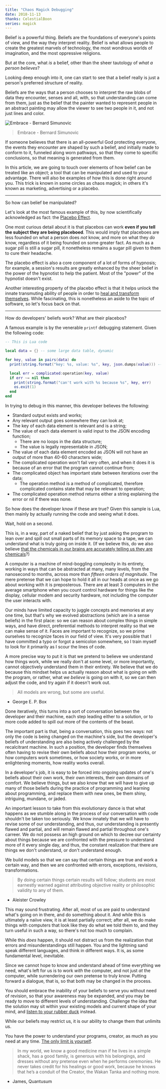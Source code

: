 ```yaml
---
title: "Chaos Magick Debugging"
date: 2018-11-13
thanks: CelestialBoon
series: magick
---
```


Belief is a powerful thing. Beliefs are the foundations of everyone's points of view, and the way they interpret reality. Belief is what allows people to create the greatest marvels of technology, the most wondrous worlds of imagination, and the most oppressive religions. 

But at the core, what *is* a belief, other than the sheer tautology of *what a person believes*? 

Looking deep enough into it, one can start to see that a belief really is just a person's preferred structure of reality.

Beliefs are the ways that a person chooses to interpret the raw blobs of data they encounter, senses and all, with, so that understanding can come from them, just as the belief that the painter wanted to represent people in an abstract painting may allow the viewer to see two people in it, and not just lines and color.

![Embrace - Bernard Simunovic](https://assets.saatchiart.com/saatchi/428746/art/3939422/3009296-DTLMHMPN-7.jpg)

> Embrace - Bernard Simunovic

If someone believes that there is an all-powerful God protecting everyone, the events they encounter are shaped by such a belief, and initially made to conform to it, funneled along worn pathways, so that they come to specific conclusions, so that meaning is generated from them.

In this article, we are going to touch over elements of how belief can be treated like an object; a tool that can be manipulated and used to your advantage. There will also be examples of how this is done right around you. This trick is known in some circles as chaos magick; in others it's known as marketing, advertising or a placebo.

---

So how can belief be manipulated? 

Let's look at the most famous example of this, by now scientifically acknowledged as fact: the [Placebo Effect](https://en.m.wikipedia.org/wiki/Placebo).

One most curious detail about it is that placebos can work **even if you tell the subject they are being placeboed**. This would imply that placeboes are less founded on what a person does *not* know, and more on what they *do* know, regardless of it being founded on some greater fact. As much as a sugar pill is still a sugar pill, it nonetheless remains a sugar pill given to them to cure their headache.

The placebo effect is also a core component of a lot of forms of hypnosis; for example, a session's results are greatly enhanced by the sheer belief in the power of the hypnotist to help the patient. Most of the "power" of the hypnotist doesn't exist. 

Another interesting property of the placebo effect is that it helps unlock the innate transmuting ability of people in order to [heal and transform themselves](https://www.pbs.org/newshour/science/the-placebo-effects-role-in-healing-explained). While fascinating, this is nonetheless an aside to the topic of software, so let's focus back on that.

---

How do developers' beliefs work? What are their placebos? 

A famous example is by the venerable `printf` debugging statement. Given the following code:

```lua
-- This is Lua code

local data = {} -- some large data table, dynamic

for key, value in pairs(data) do
  print(string.format("key: %s, value: %s", key, json.dumps(value))) -- XXX(Xe) ???

  local err = complicated:operation(key, value)
  if err ~= nil then
    print(string.format("can't work with %s because %s", key, err)
    os.exit(1)
  end
end
```

In trying to debug in this manner, this developer believes the following:

* Standard output exists and works;
* Any relevant output goes somewhere they can look at;
* The key of each data element is relevant and is a string;
* The value of each data element is valid input to the JSON encoding function;
    * There are no loops in the data structure;
    * The value is legally representable in JSON;
* The value of each data element encoded as JSON will not have an output of more than 40-60 characters wide;
* The complicated operation won't fail very often, and when it does it is because of an error that the program cannot continue from;
* The complicated object has important state between iterations over the data;
    * The operation method is a method of complicated, therefore complicated contains state that may be relevant to operation;
* The complicated operation method returns either a string explaining the error or nil if there was none.

So how does the developer know if these are true? Given this sample is Lua, then mainly by actually running the code and seeing what it does.

Wait, hold on a second.

This is, in a way, part of a naked belief that by just asking the program to lean over and spill out small parts of its memory space to a tape, we can understand what is truly going on inside it. (If we believe this, do we also believe [that the chemicals in our brains are accurately telling us they are chemicals](https://www.youtube.com/watch?v=0S3aH-BNf6I)?)

A computer is a machine of mind-boggling complexity in its entirety, working in ways that can be abstracted at many, many levels, from the nanosecond to months, across more than *fifteen orders of magnitude*. The mere pretense that we can hope to hold it all in our heads at once as we go about working with it is preposterous. There are at least 3 computers in the average smartphone when you count control hardware for things like the display, cellular modem and security hardware, not including the computer the user interacts with. 

Our minds have limited capacity to juggle concepts and memories at any one time, but that's why we evolved abstractions (which are in a sense beliefs) in the first place: so we can reason about complex things in simple ways, and have direct, preferential methods to interpret reality so that we can make sense of it. Faces are important to recognize, so we prime ourselves to recognize faces in our field of view. It's very possible that I have committed a typo or forgot a semicolon somewhere, so I train myself to look for it primarily as I scour the lines of code.

A more precise way to put it is that we pretend to believe we understand how things work, while we really don't at some level, or more importantly, cannot objectively understand them in their entirety. We believe that we do because this mindset helps us actually reason about what is going on with the program, or rather, what *we believe* is going on with it, so we can then adjust the code, and try again if it doesn't work out. 

> All models are wrong, but some are useful. 

- George E. P. Box

Done iteratively, this turns into a sort of conversation between the developer and their machine, each step leading either to a solution, or to more code added to spill out more of the contents of the beast. 

The important part is that, being a conversation, this goes two ways: not only the code is being changed on the machine's side, but the developer's beliefs of understanding are also being actively challenged by the recalcitrant machine. In such a position, the developer finds themselves often having to revise their own beliefs about how their program works, or how computers work sometimes, or how society works, or in more enlightening moments, how reality works overall.

In a developer's job, it is easy to be forced into ongoing updates of one's beliefs about their own work, their own interests, their own domains of comfort. We believe things, but we also know that we will have to give up many of those beliefs during the practice of programming and learning about programming, and replace them with new ones, be them shiny, intriguing, mundane, or jaded.

An important lesson to take from this evolutionary dance is that what happens as we stumble along in the process of our conversation with code shouldn't be taken too seriously. We know innately that we will have to revise some of our understanding, and thus, our understanding is presently flawed and partial, and will remain flawed and partial throughout one's carreer. We do not possess an high ground on which to decree our certainty about things because we are confronted with the pressure to understand more of it every single day, and thus, the constant realization that there are things we don't understand, or don't understand enough. 

We build models so that we can say that certain things are true and work a certain way, and then we are confronted with errors, exceptions, revisions, transformations.

> By doing certain things certain results will follow; students are most earnestly warned against attributing objective reality or philosophic validity to any of them.
 
- Aleister Crowley

This may sound frustrating. After all, most of us are paid to understand what's going on in there, and do something about it. And while this is ultimately a naiive view, it is at least partially correct; after all, we do make things with computers that look like they do what we told them to, and they turn useful in such a way, so there's not too much to complain. 

While this *does* happen, it should not distract us from the realization that errors and misunderstandings still happen. You and the lightning sand speak different languages, and think in different ways. It is, as some fundamental level, inevitable.

Since we cannot hope to know and understand ahead of time everything we need, what's left for us is to work *with* the computer, and not just *at* the computer, while surrendering our own pretense to truly know. Putting forward a dialogue, that is, so that both may be changed in the process.

You should embrace the inability of your beliefs to serve you without need of revision, so that your awareness may be expanded, and you may be ready to move to different levels of understanding. Challenge the idea that the solution may sit within your existing models and current shape of your mind, and [listen to your rubber duck](https://write.as/excerpts/listen-to-your-rubber-duck) instead. 

While our beliefs may restrict us, it is our ability to change them that unlimits us.

You have the power to understand your programs, creator, as much as you need at any time. [The only limit is yourself](https://write.as/excerpts/zombocom).

> In my world, we know a good medicine man if he lives in a simple shack, has a good family, is generous with his belongings, and dresses without any pretense even when he performs ceremonies. He never takes credit for his healings or good work, because he knows that he’s a conduit of the Creator, the Wakan Tanka and nothing more.

- James, Quantusum
